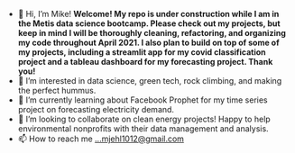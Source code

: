 - 👋 Hi, I’m Mike!  **Welcome! My repo is under construction while I am in the Metis data science bootcamp. Please check out my projects, but keep in mind I will be thoroughly cleaning, refactoring, and organizing my code throughout April 2021. I also plan to build on top of some of my projects, including a streamlit app for my covid classification project and a tableau dashboard for my forecasting project. Thank you!**
- 👀 I’m interested in data science, green tech, rock climbing, and making the perfect hummus.
- 🌱 I’m currently learning about Facebook Prophet for my time series project on forecasting electricity demand.
- 💞️ I’m looking to collaborate on clean energy projects! Happy to help environmental nonprofits with their data management and analysis.
- 📫 How to reach me ...mjehl1012@gmail.com

<!---
mjehl1012/mjehl1012 is a ✨ special ✨ repository because its `README.md` (this file) appears on your GitHub profile.
You can click the Preview link to take a look at your changes.
--->

